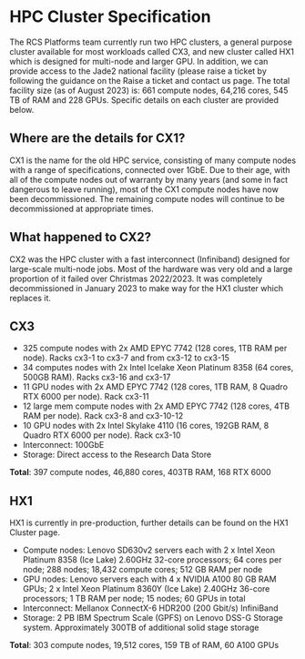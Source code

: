 # HPC Cluster Specification

The RCS Platforms team currently run two HPC clusters, a general purpose cluster available for most workloads called CX3, and new cluster called HX1 which is designed for multi-node and larger GPU. In addition, we can provide access to the Jade2 national facility (please raise a ticket by following the guidance on the Raise a ticket and contact us page. The total facility size (as of August 2023) is: 661 compute nodes, 64,216 cores, 545 TB of RAM and 228 GPUs. Specific details on each cluster are provided below.

## Where are the details for CX1?

CX1 is the name for the old HPC service, consisting of many compute nodes with a range of specifications, connected over 1GbE. Due to their age, with all of the compute nodes out of warranty by many years (and some in fact dangerous to leave running), most of the CX1 compute nodes have now been decommissioned. The remaining compute nodes will continue to be decommissioned at appropriate times.

## What happened to CX2?

CX2 was the HPC cluster with a fast interconnect (Infiniband) designed for large-scale multi-node jobs. Most of the hardware was very old and a large proportion of it failed over Christmas 2022/2023. It was completely decommissioned in January 2023 to make way for the HX1 cluster which replaces it.


## CX3

* 325 compute nodes with 2x AMD EPYC 7742 (128 cores, 1TB RAM per node). Racks cx3-1 to cx3-7 and from cx3-12 to cx3-15
* 34 computes nodes with 2x Intel Icelake Xeon Platinum 8358 (64 cores, 500GB RAM). Racks cx3-16 and cx3-17
* 11 GPU nodes with 2x AMD EPYC 7742 (128 cores, 1TB RAM, 8 Quadro RTX 6000 per node). Rack cx3-11
* 12 large mem compute nodes with 2x AMD EPYC 7742 (128 cores, 4TB RAM per node). Rack cx3-8 and cx3-10-12
* 10 GPU nodes with 2x Intel Skylake 4110 (16 cores, 192GB RAM, 8 Quadro RTX 6000 per node). Rack cx3-10
* Interconnect: 100GbE
* Storage: Direct access to the Research Data Store

**Total**: 397 compute nodes, 46,880 cores, 403TB RAM, 168 RTX 6000

## HX1

HX1 is currently in pre-production, further details can be found on the HX1 Cluster page.

* Compute nodes: Lenovo SD630v2 servers each with 2 x Intel Xeon Platinum 8358 (Ice Lake) 2.60GHz 32-core processors; 64 cores per node; 288 nodes; 18,432 compute cores; 512 GB RAM per node
* GPU nodes: Lenovo servers each with 4 x NVIDIA A100 80 GB RAM GPUs; 2 x Intel Xeon Platinum 8360Y (Ice Lake) 2.40GHz 36-core processors; 1 TB RAM per node; 15 nodes; 60 GPUs in total
* Interconnect: Mellanox ConnectX-6 HDR200 (200 Gbit/s) InfiniBand
* Storage: 2 PB IBM Spectrum Scale (GPFS) on Lenovo DSS-G Storage system. Approximately 300TB of additional solid stage storage

**Total**: 303 compute nodes, 19,512 cores, 159 TB of RAM, 60 A100 GPUs
